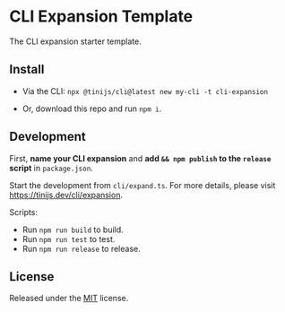 # CLI Expansion Template 

The CLI expansion starter template.

## Install

- Via the CLI: `npx @tinijs/cli@latest new my-cli -t cli-expansion`

- Or, download this repo and run `npm i`.

## Development

First, **name your CLI expansion** and **add `&& npm publish` to the `release` script** in `package.json`.

Start the development from `cli/expand.ts`. For more details, please visit <https://tinijs.dev/cli/expansion>.

Scripts:
  - Run `npm run build` to build.
  - Run `npm run test` to test.
  - Run `npm run release` to release.

## License

Released under the [MIT](./LICENSE) license.

